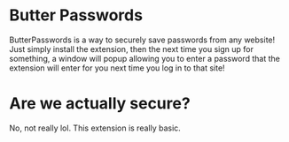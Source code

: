 # Butter Passwords
ButterPasswords is a way to securely save passwords from any website! Just simply install the extension, then the next time you sign up for something, a window will popup allowing you to enter a password that the extension will enter for you next time you log in to that site!
  
# Are we actually secure?
No, not really lol. This extension is really basic.
